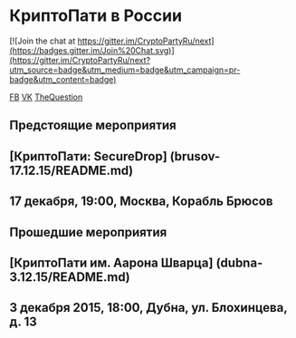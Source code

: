 # КриптоПати в России 
[![Join the chat at https://gitter.im/CryptoPartyRu/next](https://badges.gitter.im/Join%20Chat.svg)](https://gitter.im/CryptoPartyRu/next?utm_source=badge&utm_medium=badge&utm_campaign=pr-badge&utm_content=badge)

[FB](https://www.facebook.com/CryptoPartyRussia/) [VK](https://vk.com/cryptoparty_next) [TheQuestion](http://thequestion.ru/topic/96/kriptografiya)

## Предстоящие мероприятия

## [КриптоПати: SecureDrop] (brusov-17.12.15/README.md)
## 17 декабря, 19:00, Москва, Корабль Брюсов 

## Прошедшие мероприятия

## [КриптоПати им. Аарона Шварца] (dubna-3.12.15/README.md)
## 3 декабря 2015, 18:00, Дубна, ул. Блохинцева, д. 13

